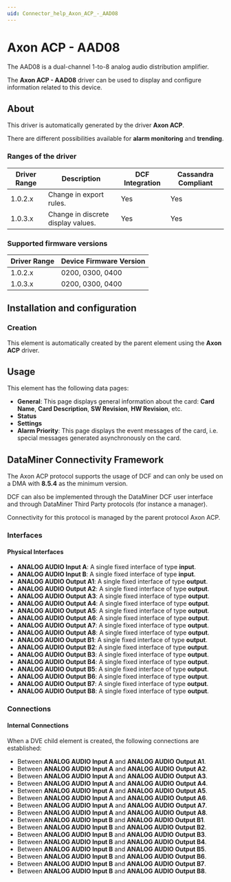 ```yaml
---
uid: Connector_help_Axon_ACP_-_AAD08
---
```


# Axon ACP - AAD08

The AAD08 is a dual-channel 1-to-8 analog audio distribution amplifier.

The **Axon ACP - AAD08** driver can be used to display and configure information related to this device.

## About

This driver is automatically generated by the driver **Axon ACP**.

There are different possibilities available for **alarm monitoring** and **trending**.

### Ranges of the driver

| **Driver Range** | **Description**                    | **DCF Integration** | **Cassandra Compliant** |
|------------------|------------------------------------|---------------------|-------------------------|
| 1.0.2.x          | Change in export rules.            | Yes                 | Yes                     |
| 1.0.3.x          | Change in discrete display values. | Yes                 | Yes                     |

### Supported firmware versions

| **Driver Range** | **Device Firmware Version** |
|------------------|-----------------------------|
| 1.0.2.x          | 0200, 0300, 0400            |
| 1.0.3.x          | 0200, 0300, 0400            |

## Installation and configuration

### Creation

This element is automatically created by the parent element using the **Axon ACP** driver.

## Usage

This element has the following data pages:

- **General**: This page displays general information about the card: **Card Name**, **Card Description**, **SW Revision**, **HW Revision**, etc.
- **Status**
- **Settings**
- **Alarm Priority**: This page displays the event messages of the card, i.e. special messages generated asynchronously on the card.

## DataMiner Connectivity Framework

The Axon ACP protocol supports the usage of DCF and can only be used on a DMA with **8.5.4** as the minimum version.

DCF can also be implemented through the DataMiner DCF user interface and through DataMiner Third Party protocols (for instance a manager).

Connectivity for this protocol is managed by the parent protocol Axon ACP.

### Interfaces

#### Physical Interfaces

- **ANALOG AUDIO Input A**: A single fixed interface of type **input**.
- **ANALOG AUDIO Input B**: A single fixed interface of type **input**.
- **ANALOG AUDIO Output A1**: A single fixed interface of type **output**.
- **ANALOG AUDIO Output A2**: A single fixed interface of type **output**.
- **ANALOG AUDIO Output A3**: A single fixed interface of type **output**.
- **ANALOG AUDIO Output A4**: A single fixed interface of type **output**.
- **ANALOG AUDIO Output A5**: A single fixed interface of type **output**.
- **ANALOG AUDIO Output A6**: A single fixed interface of type **output**.
- **ANALOG AUDIO Output A7**: A single fixed interface of type **output**.
- **ANALOG AUDIO Output A8**: A single fixed interface of type **output**.
- **ANALOG AUDIO Output B1**: A single fixed interface of type **output**.
- **ANALOG AUDIO Output B2**: A single fixed interface of type **output**.
- **ANALOG AUDIO Output B3**: A single fixed interface of type **output**.
- **ANALOG AUDIO Output B4**: A single fixed interface of type **output**.
- **ANALOG AUDIO Output B5**: A single fixed interface of type **output**.
- **ANALOG AUDIO Output B6**: A single fixed interface of type **output**.
- **ANALOG AUDIO Output B7**: A single fixed interface of type **output**.
- **ANALOG AUDIO Output B8**: A single fixed interface of type **output**.

### Connections

#### Internal Connections

When a DVE child element is created, the following connections are established:

- Between **ANALOG AUDIO Input A** and **ANALOG AUDIO Output A1**.
- Between **ANALOG AUDIO Input A** and **ANALOG AUDIO Output A2**.
- Between **ANALOG AUDIO Input A** and **ANALOG AUDIO Output A3**.
- Between **ANALOG AUDIO Input A** and **ANALOG AUDIO Output A4**.
- Between **ANALOG AUDIO Input A** and **ANALOG AUDIO Output A5**.
- Between **ANALOG AUDIO Input A** and **ANALOG AUDIO Output A6**.
- Between **ANALOG AUDIO Input A** and **ANALOG AUDIO Output A7**.
- Between **ANALOG AUDIO Input A** and **ANALOG AUDIO Output A8**.
- Between **ANALOG AUDIO Input B** and **ANALOG AUDIO Output B1**.
- Between **ANALOG AUDIO Input B** and **ANALOG AUDIO Output B2**.
- Between **ANALOG AUDIO Input B** and **ANALOG AUDIO Output B3**.
- Between **ANALOG AUDIO Input B** and **ANALOG AUDIO Output B4**.
- Between **ANALOG AUDIO Input B** and **ANALOG AUDIO Output B5**.
- Between **ANALOG AUDIO Input B** and **ANALOG AUDIO Output B6**.
- Between **ANALOG AUDIO Input B** and **ANALOG AUDIO Output B7**.
- Between **ANALOG AUDIO Input B** and **ANALOG AUDIO Output B8**.
